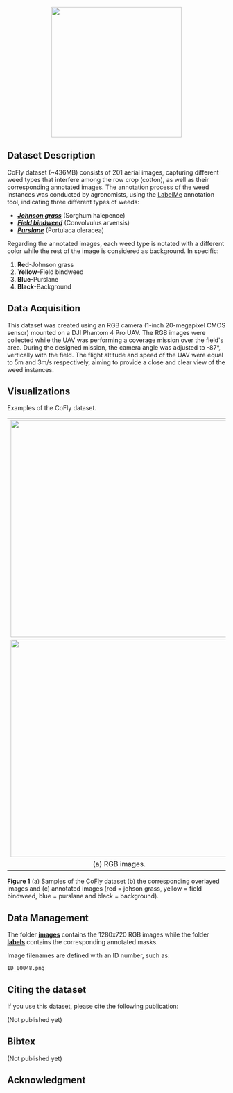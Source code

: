 <p align="center">
<img src="https://user-images.githubusercontent.com/77329407/105342573-3040e900-5be9-11eb-92df-7c09392b1e0c.png" width="300" />

## Dataset Description
CoFly dataset (~436MB) consists of 201 aerial images, capturing different weed types that interfere among the row crop (cotton),
as well as their corresponding annotated images. The annotation process of the weed instances was conducted by agronomists, using 
the [LabelMe](https://github.com/wkentaro/labelme) annotation tool, indicating three different types of weeds: 

- *[__Johnson grass__](https://en.wikipedia.org/wiki/Johnson_grass)* (Sorghum halepence)
- *[__Field bindweed__](https://en.wikipedia.org/wiki/Convolvulus_arvensis)* (Convolvulus arvensis)
- *[__Purslane__](https://en.wikipedia.org/wiki/Portulaca_oleracea)* (Portulaca oleracea)

Regarding the annotated images, each weed type is notated with a different color while the rest of the image is considered as background.
In specific:

1. __Red__-Johnson grass
2. __Yellow__-Field bindweed
3. __Blue__-Purslane
4. __Black__-Background

<!--The way that this dataset can be used is entirely up to the users.-->

## Data Acquisition
This dataset was created using an RGB camera (1-inch 20-megapixel CMOS sensor) mounted on a DJI Phantom 4 Pro UAV. The RGB images were 
collected while the UAV was performing a coverage mission over the field's area. During the designed mission, the camera angle was adjusted
to -87°, vertically with the field. The flight altitude and speed of the UAV were equal to 5m and 3m/s respectively, aiming to provide a close
and clear view of the weed instances. 


## Visualizations
Examples of the CoFly dataset.
<table class="center">
  <tr class="center">
    <td><img src="https://user-images.githubusercontent.com/77329407/105166768-7da55380-5b20-11eb-9188-10115eb3f715.png" width="500" /></td>
    <td><img src="https://user-images.githubusercontent.com/80778287/111444158-bd4c7e00-8712-11eb-8d06-be03dc1ce5d9.png" width="500"/></td>
    <td><img src="https://user-images.githubusercontent.com/77329407/105493307-e2e47a80-5cc1-11eb-91bd-53acc47f4a3c.png" width="500" /></td>
    </tr>
  <tr class="center">
    <td><img src="https://user-images.githubusercontent.com/77329407/107168936-5cb87b80-69c5-11eb-83ef-5e104d4db5f0.png" width="500" /></td>
    <td><img src="https://user-images.githubusercontent.com/80778287/111444158-bd4c7e00-8712-11eb-8d06-be03dc1ce5d9.png" width="500"/></td>
    <td><img src="https://user-images.githubusercontent.com/77329407/107168970-6cd05b00-69c5-11eb-9bf5-07bb069652dd.png" width="500" /></td>
  </tr>
  <tr align="center">
    <td>(a) RGB images.</td>
    <td>(b) Overlayed images.</td>
    <td>(b) Annotated images.</td>
  </tr>
</table>

 **Figure 1** (a) Samples of the CoFly dataset (b) the corresponding overlayed images and (c) annotated images (red = johson grass, yellow =  field bindweed, blue = 
purslane and black = background).



## Data Management
The folder [**images**](https://github.com/CoFly-project/CoFly-dataset/tree/main/images) contains the 1280x720 RGB images while the folder 
[**labels**](https://github.com/CoFly-project/CoFly-dataset/tree/main/labels) contains the corresponding annotated masks. 

Image filenames are defined with an ID number, such as:

```
ID_00048.png
```

## Citing the dataset
If you use this dataset, please cite the following publication:

(Not published yet)

## Bibtex
(Not published yet)

## Acknowledgment
